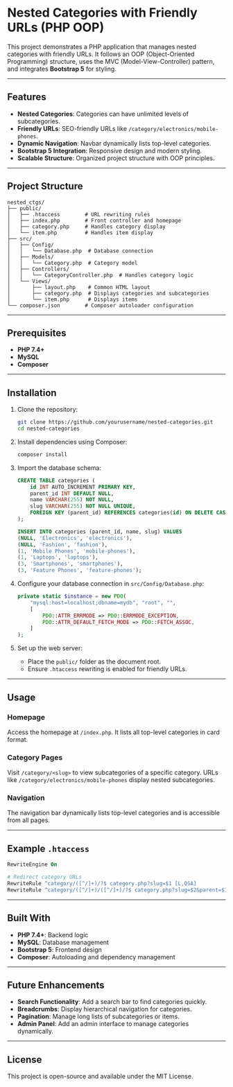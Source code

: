 # Nested Categories with Friendly URLs (PHP OOP)

This project demonstrates a PHP application that manages nested categories with friendly URLs. It follows an OOP (Object-Oriented Programming) structure, uses the MVC (Model-View-Controller) pattern, and integrates **Bootstrap 5** for styling.

---

## Features

- **Nested Categories**: Categories can have unlimited levels of subcategories.
- **Friendly URLs**: SEO-friendly URLs like `/category/electronics/mobile-phones`.
- **Dynamic Navigation**: Navbar dynamically lists top-level categories.
- **Bootstrap 5 Integration**: Responsive design and modern styling.
- **Scalable Structure**: Organized project structure with OOP principles.

---

## Project Structure

```
nested_ctgs/
├── public/
│   ├── .htaccess        # URL rewriting rules
│   ├── index.php        # Front controller and homepage
│   ├── category.php     # Handles category display
│   └── item.php         # Handles item display
├── src/
│   ├── Config/
│   │   └── Database.php  # Database connection
│   ├── Models/
│   │   └── Category.php  # Category model
│   ├── Controllers/
│   │   └── CategoryController.php  # Handles category logic
│   └── Views/
│       ├── layout.php    # Common HTML layout
│       ├── category.php  # Displays categories and subcategories
│       └── item.php      # Displays items
└── composer.json        # Composer autoloader configuration
```

---

## Prerequisites

- **PHP 7.4+**
- **MySQL**
- **Composer**

---

## Installation

1. Clone the repository:
   ```bash
   git clone https://github.com/yourusername/nested-categories.git
   cd nested-categories
   ```

2. Install dependencies using Composer:
   ```bash
   composer install
   ```

3. Import the database schema:
   ```sql
   CREATE TABLE categories (
       id INT AUTO_INCREMENT PRIMARY KEY,
       parent_id INT DEFAULT NULL,
       name VARCHAR(255) NOT NULL,
       slug VARCHAR(255) NOT NULL UNIQUE,
       FOREIGN KEY (parent_id) REFERENCES categories(id) ON DELETE CASCADE
   );

   INSERT INTO categories (parent_id, name, slug) VALUES
   (NULL, 'Electronics', 'electronics'),
   (NULL, 'Fashion', 'fashion'),
   (1, 'Mobile Phones', 'mobile-phones'),
   (1, 'Laptops', 'laptops'),
   (3, 'Smartphones', 'smartphones'),
   (3, 'Feature Phones', 'feature-phones');
   ```

4. Configure your database connection in `src/Config/Database.php`:
   ```php
   private static $instance = new PDO(
       "mysql:host=localhost;dbname=mydb", "root", "",
       [
           PDO::ATTR_ERRMODE => PDO::ERRMODE_EXCEPTION,
           PDO::ATTR_DEFAULT_FETCH_MODE => PDO::FETCH_ASSOC,
       ]
   );
   ```

5. Set up the web server:
    - Place the `public/` folder as the document root.
    - Ensure `.htaccess` rewriting is enabled for friendly URLs.

---

## Usage

### Homepage
Access the homepage at `/index.php`. It lists all top-level categories in card format.

### Category Pages
Visit `/category/<slug>` to view subcategories of a specific category. URLs like `/category/electronics/mobile-phones` display nested subcategories.

### Navigation
The navigation bar dynamically lists top-level categories and is accessible from all pages.

---

## Example `.htaccess`

```apache
RewriteEngine On

# Redirect category URLs
RewriteRule ^category/([^/]+)/?$ category.php?slug=$1 [L,QSA]
RewriteRule ^category/([^/]+)/([^/]+)/?$ category.php?slug=$2&parent=$1 [L,QSA]
```

---

## Built With

- **PHP 7.4+**: Backend logic
- **MySQL**: Database management
- **Bootstrap 5**: Frontend design
- **Composer**: Autoloading and dependency management

---

## Future Enhancements

- **Search Functionality**: Add a search bar to find categories quickly.
- **Breadcrumbs**: Display hierarchical navigation for categories.
- **Pagination**: Manage long lists of subcategories or items.
- **Admin Panel**: Add an admin interface to manage categories dynamically.

---

## License

This project is open-source and available under the MIT License.
